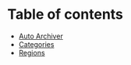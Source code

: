 # Table of contents

* [Auto Archiver](README.md)
* [Categories](categories.md)
* [Regions](regions.md)